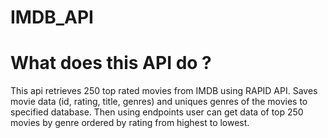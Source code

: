 # IMDB_API

# What does this API do ?
This api retrieves 250 top rated movies from IMDB using RAPID API. Saves movie data (id, rating, title, genres) and uniques genres of the movies to specified database. Then using endpoints user can get data of top 250 movies by genre ordered by rating from highest to lowest.

